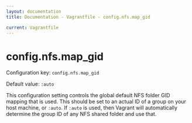 ```yaml
---
layout: documentation
title: Documentation - Vagrantfile - config.nfs.map_gid

current: Vagrantfile
---
```

# config.nfs.map_gid

Configuration key: `config.nfs.map_gid`

Default value: `:auto`

This configuration setting controls the global default NFS folder
GID mapping that is used. This should be set to an actual ID of a
group on your host machine, or `:auto`. If `:auto` is used, then Vagrant
will automatically determine the group ID of any NFS shared folder and
use that.

